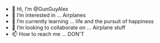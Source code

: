 - 👋 Hi, I’m @GunGuyAlex
- 👀 I’m interested in ... Airplanes
- 🌱 I’m currently learning ... life and the pursuit of happiness
- 💞️ I’m looking to collaborate on ... Airplane stuff 
- 📫 How to reach me ... DON'T

<!---
GunGuyAlex/GunGuyAlex is a ✨ special ✨ repository because its `README.md` (this file) appears on your GitHub profile.
You can click the Preview link to take a look at your changes.
--->
